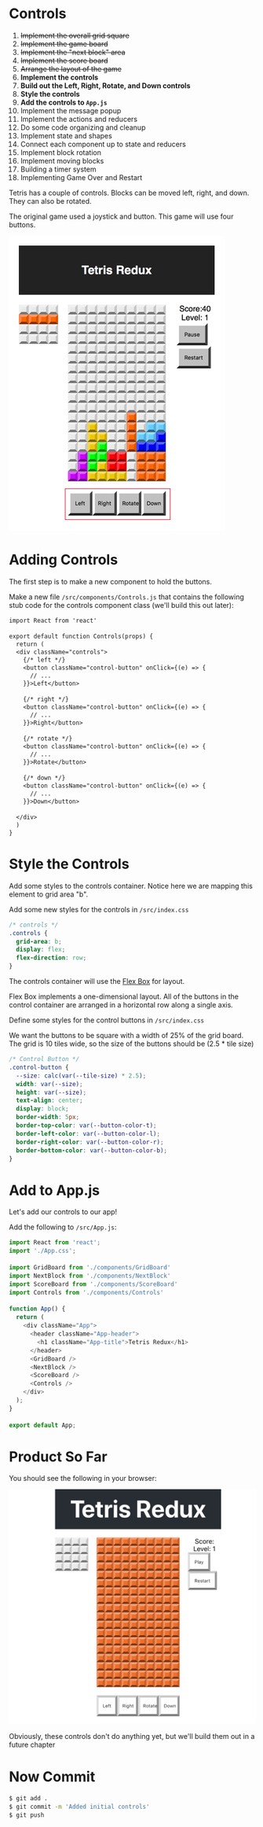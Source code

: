 # Controls

1. ~~Implement the overall grid square~~
1. ~~Implement the game board~~
1. ~~Implement the "next block" area~~
1. ~~Implement the score board~~
1. ~~Arrange the layout of the game~~
1. **Implement the controls**
  1. **Build out the Left, Right, Rotate, and Down controls**
  1. **Style the controls**
  1. **Add the controls to `App.js`**
1. Implement the message popup
1. Implement the actions and reducers
1. Do some code organizing and cleanup
1. Implement state and shapes
1. Connect each component up to state and reducers
1. Implement block rotation
1. Implement moving blocks
1. Building a timer system
1. Implementing Game Over and Restart

Tetris has a couple of controls. Blocks can be moved left, right, and down. They can also be rotated.

The original game used a joystick and button. This game will use four buttons.

![controls](assets/controls.png)

# Adding Controls

The first step is to make a new component to hold the buttons.

Make a new file `/src/components/Controls.js` that contains the following stub code for the controls component class (we'll build this out later):

```JS
import React from 'react'

export default function Controls(props) {
  return (
  <div className="controls">
    {/* left */}
    <button className="control-button" onClick={(e) => {
      // ...
    }}>Left</button>

    {/* right */}
    <button className="control-button" onClick={(e) => {
      // ...
    }}>Right</button>

    {/* rotate */}
    <button className="control-button" onClick={(e) => {
      // ...
    }}>Rotate</button>

    {/* down */}
    <button className="control-button" onClick={(e) => {
      // ...
    }}>Down</button>

  </div>
  )
}
```

# Style the Controls

Add some styles to the controls container. Notice here we are mapping this element to grid area "b".

Add some new styles for the controls in `/src/index.css`

```CSS
/* controls */
.controls {
  grid-area: b;
  display: flex;
  flex-direction: row;
}
```

The controls container will use the [Flex Box](https://developer.mozilla.org/en-US/docs/Learn/CSS/CSS_layout/Flexbox) for layout.

Flex Box implements a one-dimensional layout. All of the buttons in the control container are arranged in a horizontal row along a single axis.


Define some styles for the control buttons in `/src/index.css`

We want the buttons to be square with a width of 25% of the grid board. The grid is 10 tiles wide, so the size of the buttons should be (2.5 * tile size)

```CSS
/* Control Button */
.control-button {
  --size: calc(var(--tile-size) * 2.5);
  width: var(--size);
  height: var(--size);
  text-align: center;
  display: block;
  border-width: 5px;
  border-top-color: var(--button-color-t);
  border-left-color: var(--button-color-l);
  border-right-color: var(--button-color-r);
  border-bottom-color: var(--button-color-b);
}
```

# Add to App.js

Let's add our controls to our app!

Add the following to `/src/App.js`:

```js
import React from 'react';
import './App.css';

import GridBoard from './components/GridBoard'
import NextBlock from './components/NextBlock'
import ScoreBoard from './components/ScoreBoard'
import Controls from './components/Controls'

function App() {
  return (
    <div className="App">
      <header className="App-header">
        <h1 className="App-title">Tetris Redux</h1>
      </header>
      <GridBoard />
      <NextBlock />
      <ScoreBoard />
      <Controls />
    </div>
  );
}

export default App;
```

# Product So Far

You should see the following in your browser:

![initial-controls](assets/initial-controls.png)

Obviously, these controls don't do anything yet, but we'll build them out in a future chapter

# Now Commit

```bash
$ git add .
$ git commit -m 'Added initial controls'
$ git push
```

